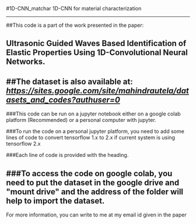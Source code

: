 #1D-CNN_matchar
 1D-CNN for material characterization

-------------------------------------------------------------------------------------------
##This code is a part of the work presented in the paper:

**Ultrasonic Guided Waves Based Identification of Elastic Properties Using 1D-Convolutional Neural Networks.**
-------------------------------------------------------------------------------------------
##The dataset is also available at:
*https://sites.google.com/site/mahindrautela/datasets_and_codes?authuser=0*
-------------------------------------------------------------------------------------------
###This code can be run on a jupyter notebook either on a google colab platform (Recommended)
or a personal computer with jupyter. 

###To run the code on a personal jupyter platform, you need to add some lines of code to convert tensorflow 1.x to
2.x if current system is using tensorflow 2.x

###Each line of code is provided with the heading.

###To access the code on google colab, you need to put the dataset in the google drive and 
"mount drive" and the address of the folder will help to import the dataset.
-------------------------------------------------------------------------------------------
For more information, you can write to me at my email id given in the paper
